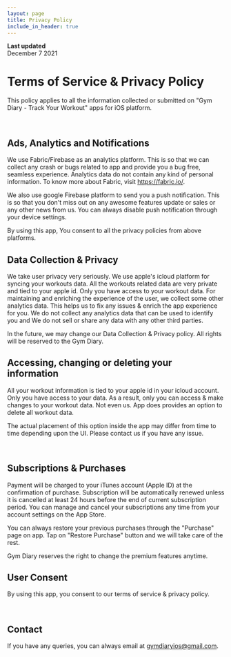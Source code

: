 ```yaml
---
layout: page
title: Privacy Policy
include_in_header: true
---
```


**Last updated**  
December 7 2021

# Terms of Service & Privacy Policy
This policy applies to all the information collected or submitted on "Gym Diary - Track Your Workout" apps for iOS platform. 

<br>

## Ads, Analytics and Notifications
We use Fabric/Firebase as an analytics platform. This is so that we can collect any crash or bugs related to app and provide you a bug free, seamless experience. Analytics data do not contain any kind of personal information. To know more about Fabric, visit https://fabric.io/.

We also use google Firebase platform to send you a push notification. This is so that you don't miss out on any awesome features update or sales or any other news from us. You can always disable push notification through your device settings. 

By using this app, You consent to all the privacy policies from above platforms.

## Data Collection & Privacy
We take user privacy very seriously. We use apple's icloud platform for syncing your workouts data. All the workouts related data are very private and tied to your apple id. Only you have access to your workout data. For maintaining and enriching the experience of the user, we collect some other analytics data. This helps us to fix any issues & enrich the app experience for you. We do not collect any analytics data that can be used to identify you and We do not sell or share any data with any other third parties. 

In the future, we may change our Data Collection & Privacy policy. All rights will be reserved to the Gym Diary.

## Accessing, changing or deleting your information
All your workout information is tied to your apple id in your icloud account. Only you have access to your data. As a result, only you can access & make changes to your workout data. Not even us. App does provides an option to delete all workout data. 

The actual placement of this option inside the app may differ from time to time depending upon the UI. Please contact us if you have any issue.

<br>

## Subscriptions & Purchases
Payment will be charged to your iTunes account (Apple ID) at the confirmation of purchase. Subscription will be automatically renewed unless it is cancelled at least 24 hours before the end of current subscription period. You can manage and cancel your subscriptions any time from your account settings on the App Store.

You can always restore your previous purchases through the "Purchase" page on app.  Tap on "Restore Purchase" button and we will take care of the rest.

Gym Diary reserves the right to change the premium features anytime. 

## User Consent
By using this app, you consent to our terms of service & privacy policy. 

<br>

## Contact
If you have any queries, you can always email at gymdiaryios@gmail.com.

